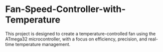 # Fan-Speed-Controller-with-Temperature
This project is designed to create a temperature-controlled fan using the ATmega32 microcontroller, with a focus on efficiency, precision, and real-time temperature management.
